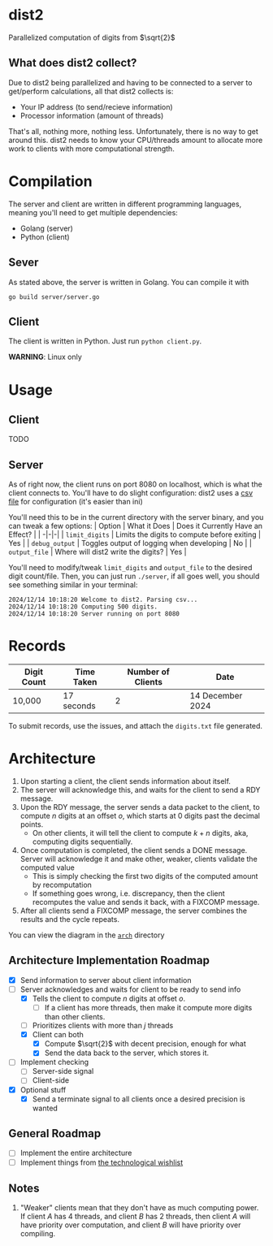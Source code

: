 # dist2
Parallelized computation of digits from $\sqrt{2}$

## What does dist2 collect?
Due to dist2 being parallelized and having to be connected to a server
to get/perform calculations, all that dist2 collects is:
- Your IP address (to send/recieve information)
- Processor information (amount of threads)

That's all, nothing more, nothing less. Unfortunately, there is no way to
get around this. dist2 needs to know your CPU/threads amount to allocate
more work to clients with more computational strength.


# Compilation
The server and client are written in different programming languages,
meaning you'll need to get multiple dependencies:
- Golang (server)
- Python (client)

## Sever
As stated above, the server is written in Golang. You can compile it with
```
go build server/server.go
```

## Client
The client is written in Python. Just run `python client.py`.

**WARNING**: Linux only

# Usage

## Client
TODO

## Server
As of right now, the client runs on port 8080 on localhost, which is what the client connects to. You'll
have to do slight configuration: dist2 uses a [csv file](./src/server/config.csv) for configuration (it's
easier than ini)

You'll need this to be in the current directory with the server binary, and you can tweak a few options:
| Option | What it Does | Does it Currently Have an Effect? |
| -|-|-|
| `limit_digits` | Limits the digits to compute before exiting | Yes |
| `debug_output` | Toggles output of logging when developing   | No  |
| `output_file`  | Where will dist2 write the digits?          | Yes |

You'll need to modify/tweak `limit_digits` and `output_file` to the desired digit count/file. Then, you
can just run `./server`, if all goes well, you should see something similar in your terminal:
```
2024/12/14 10:18:20 Welcome to dist2. Parsing csv...
2024/12/14 10:18:20 Computing 500 digits.
2024/12/14 10:18:20 Server running on port 8080
```

# Records
| Digit Count | Time Taken | Number of Clients | Date |
| ----------- | ---------- | ----------------- | ---- |
| 10,000      | 17 seconds | 2   | 14 December 2024   |

To submit records, use the issues, and attach the `digits.txt` file
generated.

# Architecture
1. Upon starting a client, the client sends information about itself.
2. The server will acknowledge this, and waits for the client to send a RDY
message.
3. Upon the RDY message, the server sends a data packet to the client, to compute $n$ digits at an offset $o$, which starts at 0 digits past the decimal points.
	- On other clients, it will tell the client to compute $k+n$ digits, aka, computing digits sequentially.
4. Once computation is completed, the client sends a DONE message. Server
will acknowledge it and make other, weaker, clients validate the computed value
	- This is simply checking the first two digits of the computed amount by recomputation
	- If something goes wrong, i.e. discrepancy, then the client recomputes the value and sends it back, with a FIXCOMP message.
5. After all clients send a FIXCOMP message, the server combines the results and the cycle repeats.

You can view the diagram in the [`arch`](./arch/graph.md) directory

## Architecture Implementation Roadmap
- [X] Send information to server about client information
- [ ] Server acknowledges and waits for client to be ready to send info
	- [X] Tells the client to compute $n$ digits at offset $o$.
        - [ ] If a client has more threads, then make it compute more digits than other
        clients.
	- [ ] Prioritizes clients with more than $j$ threads
	- [X] Client can both
		- [X] Compute $\sqrt{2}$ with decent precision, enough for what
		- [X] Send the data back to the server, which stores it.
- [ ] Implement checking
	- [ ] Server-side signal
	- [ ] Client-side
- [X] Optional stuff
	- [X] Send a terminate signal to all clients once a desired precision
is wanted

## General Roadmap
- [ ] Implement the entire architecture
- [ ] Implement things from [the technological wishlist](./WISHLIST.md)

## Notes
1. "Weaker" clients mean that they don't have as much computing power. If client $A$ has 4 threads, and client $B$ has
2 threads, then client $A$ will have priority over computation, and client $B$ will have priority over compiling.
